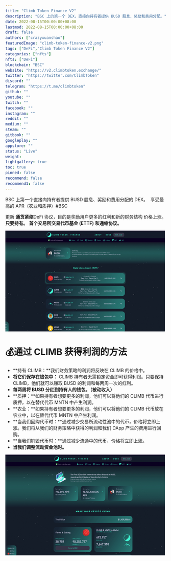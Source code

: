 ```yaml
---
title: "Climb Token Finance V2"
description: "BSC 上的第一个 DEX，直接向持有者提供 BUSD 股息、奖励和费用分配。"
date: 2022-08-15T00:00:00+08:00
lastmod: 2022-08-15T00:00:00+08:00
draft: false
authors: ["crazyxuanshao"]
featuredImage: "climb-token-finance-v2.png"
tags: ["DeFi","Climb Token Finance V2"]
categories: ["nfts"]
nfts: ["DeFi"]
blockchain: "BSC"
website: "https://v2.climbtoken.exchange/"
twitter: "https://twitter.com/ClimbToken"
discord: ""
telegram: "https://t.me/climbtoken"
github: ""
youtube: ""
twitch: ""
facebook: ""
instagram: ""
reddit: ""
medium: ""
steam: ""
gitbook: ""
googleplay: ""
appstore: ""
status: "Live"
weight: 
lightgallery: true
toc: true
pinned: false
recommend: false
recommend1: false
---
```

<p>BSC 上第一个直接向持有者提供 BUSD 股息、奖励和费用分配的 DEX。 &nbsp;享受最高的 APR（农业和质押）#BSC</p><p>更新&nbsp;<strong>通货紧缩</strong>DeFi 协议，目的是奖励用户更多的红利和新的财务结构 价格上涨。 <strong>只要持有。</strong> <strong>首个交易所交易代币基金 (ETTF) 和通缩协议。</strong></p>

![isdnfg](isdnfg.png)



# **💰通过 CLIMB 获得利润的方法**

- **持有 CLIMB：**我们财务策略的利润将反映在 CLIMB 的价格中。
- **将它们保存在钱包中：** CLIMB 持有者无需锁定资金即可获得利润。只要保持 CLIMB，他们就可以赚取 BUSD 的利润和每两周一次的红利。
- **每两周将 BUSD 分红到持有人的钱包。（被动收入）**
- **质押：**如果持有者想要更多的利润，他们可以将他们的 CLIMB 代币进行质押，以在替代代币 MNTN 中产生利润。
- **农业：**如果持有者想要更多的利润，他们可以将他们的 CLIMB 代币放在农业中，以在替代代币 MNTN 中产生利润。
- **当我们回购代币时：**通过减少交易所流动性池中的代币，价格将立即上涨。我们将从我们的财务策略中获得的利润和我们 DApp 产生的费用进行回购。
- **当我们销毁代币时：**通过减少流通中的代币，价格将立即上涨。
- **当我们调整流动资金池时。**

![ndsign](ndsign.png)